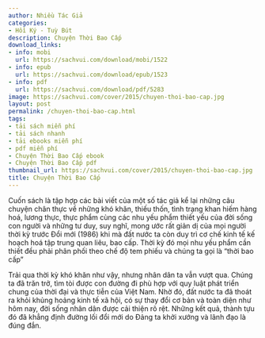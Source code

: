```yaml
---
author: Nhiều Tác Giả
categories:
- Hồi Ký - Tuỳ Bút
description: Chuyện Thời Bao Cấp
download_links:
- info: mobi
  url: https://sachvui.com/download/mobi/1522
- info: epub
  url: https://sachvui.com/download/epub/1523
- info: pdf
  url: https://sachvui.com/download/pdf/5283
image: https://sachvui.com/cover/2015/chuyen-thoi-bao-cap.jpg
layout: post
permalink: /chuyen-thoi-bao-cap.html
tags:
- tải sách miễn phí
- tải sách nhanh
- tải ebooks miễn phí
- pdf miễn phí
- Chuyện Thời Bao Cấp ebook
- Chuyện Thời Bao Cấp pdf
thumbnail_url: https://sachvui.com/cover/2015/chuyen-thoi-bao-cap.jpg
title: Chuyện Thời Bao Cấp
---
```


 <div class="item-desc text-justify"> <p>Cuốn sách là tập hợp các bài viết của một số tác giả kể lại những câu chuyện chân thực về những khó khăn, thiếu thốn, tình trạng khan hiếm hàng hoá, lương thực, thực phẩm cùng các nhu yếu phẩm thiết yếu của đời sống con người và những tư duy, suy nghĩ, mong ước rất giản dị của mọi người thời kỳ trước Đổi mới (1986) khi mà đất nước ta còn duy trì cơ chế kinh tế kế hoạch hoá tập trung quan liêu, bao cấp. Thời kỳ đó mọi nhu yếu phẩm cần thiết đều phải phân phối theo chế độ tem phiếu và chúng ta gọi là “thời bao cấp”</p><p>Trải qua thời kỳ khó khăn như vậy, nhưng nhân dân ta vẫn vượt qua. Chúng ta đã trăn trở, tìm tòi được con đường đi phù hợp với quy luật phát triển chung của thời đại và thực tiễn của Việt Nam. Nhờ đó, đất nước ta đã thoát ra khỏi khủng hoảng kinh tế xã hội, có sự thay đổi cơ bản và toàn diện như hôm nay, đời sống nhân dân được cải thiện rõ rệt. Những kết quả, thành tựu đó đã khẳng định đường lối đổi mới do Đảng ta khởi xướng và lãnh đạo là đúng đắn.</p> </div>